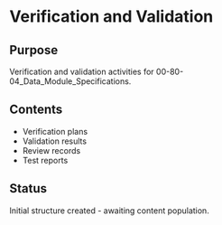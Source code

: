 # Verification and Validation

## Purpose
Verification and validation activities for 00-80-04_Data_Module_Specifications.

## Contents
- Verification plans
- Validation results
- Review records
- Test reports

## Status
Initial structure created - awaiting content population.
